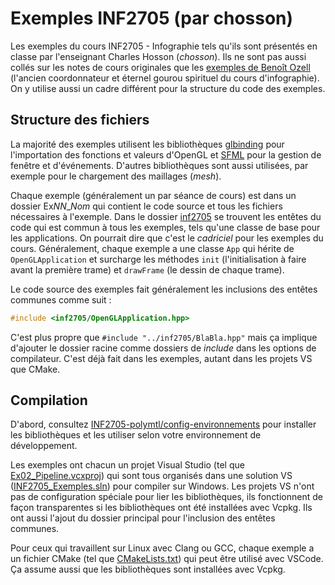 # Exemples INF2705 (par chosson)

Les exemples du cours INF2705 - Infographie tels qu'ils sont présentés en classe par l'enseignant Charles Hosson (*chosson*). Ils ne sont pas aussi collés sur les notes de cours originales que les [exemples de Benoît Ozell](https://gitlab.com/ozell/inf2705-exemples) (l'ancien coordonnateur et éternel gourou spirituel du cours d'infographie). On y utilise aussi un cadre différent pour la structure du code des exemples.

## Structure des fichiers

La majorité des exemples utilisent les bibliothèques [glbinding](https://glbinding.org) pour l'importation des fonctions et valeurs d'OpenGL et [SFML](https://www.sfml-dev.org) pour la gestion de fenêtre et d'événements. D'autres bibliothèques sont aussi utilisées, par exemple pour le chargement des maillages (*mesh*).

Chaque exemple (généralement un par séance de cours) est dans un dossier Ex*NN*_*Nom* qui contient le code source et tous les fichiers nécessaires à l'exemple. Dans le dossier [inf2705](inf2705) se trouvent les entêtes du code qui est commun à tous les exemples, tels qu'une classe de base pour les applications. On pourrait dire que c'est le *cadriciel* pour les exemples du cours. Généralement, chaque exemple a une classe `App` qui hérite de `OpenGLApplication` et surcharge les méthodes `init` (l'initialisation à faire avant la première trame) et `drawFrame` (le dessin de chaque trame).

Le code source des exemples fait généralement les inclusions des entêtes communes comme suit :

```c++
#include <inf2705/OpenGLApplication.hpp>
```

C'est plus propre que `#include "../inf2705/BlaBla.hpp"` mais ça implique d'ajouter le dossier racine comme dossiers de *include* dans les options de compilateur. C'est déjà fait dans les exemples, autant dans les projets VS que CMake.

## Compilation

D'abord, consultez [INF2705-polymtl/config-environnements](https://github.com/INF2705-polymtl/config-environnements) pour installer les bibliothèques et les utiliser selon votre environnement de développement.

Les exemples ont chacun un projet Visual Studio (tel que [Ex02_Pipeline.vcxproj](Ex02_Pipeline/Ex02_Pipeline.vcxproj)) qui sont tous organisés dans une solution VS ([INF2705_Exemples.sln](INF2705_Exemples.sln)) pour compiler sur Windows. Les projets VS n'ont pas de configuration spéciale pour lier les bibliothèques, ils fonctionnent de façon transparentes si les bibliothèques ont été installées avec Vcpkg. Ils ont aussi l'ajout du dossier principal pour l'inclusion des entêtes communes.

Pour ceux qui travaillent sur Linux avec Clang ou GCC, chaque exemple a un fichier CMake (tel que [CMakeLists.txt](Ex02_Pipeline/CMakeLists.txt)) qui peut être utilisé avec VSCode. Ça assume aussi que les bibliothèques sont installées avec Vcpkg.

